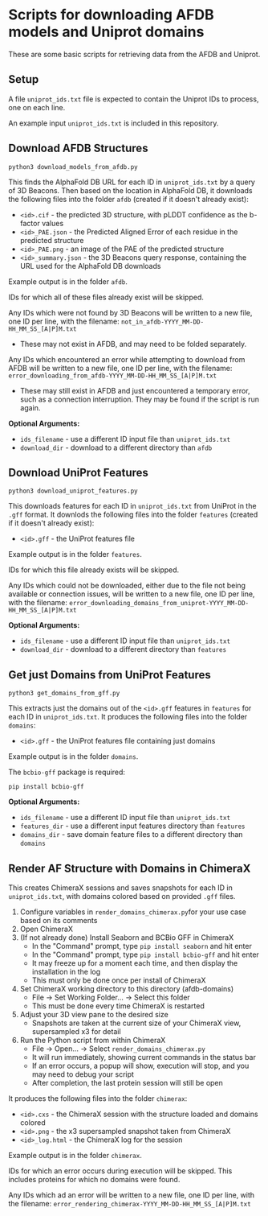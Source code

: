 # Scripts for downloading AFDB models and Uniprot domains

These are some basic scripts for retrieving data from the AFDB and Uniprot.

## Setup

A file `uniprot_ids.txt` file is expected to contain the Uniprot IDs to process, one on each line.

An example input `uniprot_ids.txt` is included in this repository.

## Download AFDB Structures

```shell
python3 download_models_from_afdb.py
```

This finds the AlphaFold DB URL for each ID in `uniprot_ids.txt` by a query of 3D Beacons. Then 
based on the location in AlphaFold DB, it downloads the following files into the folder `afdb` 
(created if it doesn't already exist):

* `<id>.cif` - the predicted 3D structure, with pLDDT confidence as the b-factor values
* `<id>_PAE.json` - the Predicted Aligned Error of each residue in the predicted structure
* `<id>_PAE.png` - an image of the PAE of the predicted structure
* `<id>_summary.json` - the 3D Beacons query response, containing the URL used for the AlphaFold DB 
                        downloads

Example output is in the folder `afdb`.

IDs for which all of these files already exist will be skipped.

Any IDs which were not found by 3D Beacons will be written to a new file, one ID per line, with the 
filename: `not_in_afdb-YYYY_MM-DD-HH_MM_SS_[A|P]M.txt`
* These may not exist in AFDB, and may need to be folded separately.

Any IDs which encountered an error while attempting to download from AFDB will be written to a new 
file, one ID per line, with the filename: `error_downloading_from_afdb-YYYY_MM-DD-HH_MM_SS_[A|P]M.txt`
* These may still exist in AFDB and just encountered a temporary error, such as a connection 
  interruption. They may be found if the script is run again.

**Optional Arguments:**
* `ids_filename` - use a different ID input file than `uniprot_ids.txt`
* `download_dir` - download to a different directory than `afdb`

## Download UniProt Features

```shell
python3 download_uniprot_features.py
```

This downloads features for each ID in `uniprot_ids.txt` from UniProt in the `.gff` 
format. It downlods the following files into the folder `features` (created if it doesn't already 
exist):

* `<id>.gff` - the UniProt features file

Example output is in the folder `features`.

IDs for which this file already exists will be skipped.

Any IDs which could not be downloaded, either due to the file not being available or connection 
issues, will be written to a new file, one ID per line, with the filename: 
`error_downloading_domains_from_uniprot-YYYY_MM-DD-HH_MM_SS_[A|P]M.txt`

**Optional Arguments:**
* `ids_filename` - use a different ID input file than `uniprot_ids.txt`
* `download_dir` - download to a different directory than `features`

## Get just Domains from UniProt Features

```shell
python3 get_domains_from_gff.py
```

This extracts just the domains out of the `<id>.gff` features in `features` for each ID in 
`uniprot_ids.txt`. It produces the following files into the folder `domains`:
* `<id>.gff` - the UniProt features file containing just domains

Example output is in the folder `domains`.

The `bcbio-gff` package is required:

```shell
pip install bcbio-gff
```

**Optional Arguments:**
* `ids_filename` - use a different ID input file than `uniprot_ids.txt`
* `features_dir` - use a different input features directory than `features`
* `domains_dir` - save domain feature files to a different directory than `domains`

## Render AF Structure with Domains in ChimeraX

This creates ChimeraX sessions and saves snapshots for each ID in `uniprot_ids.txt`, with domains
colored based on provided `.gff` files.

1. Configure variables in `render_domains_chimerax.py`for your use case based on its comments
2. Open ChimeraX
3. (If not already done) Install Seaborn and BCBio GFF in ChimeraX
    - In the "Command" prompt, type `pip install seaborn` and hit enter
    - In the "Command" prompt, type `pip install bcbio-gff` and hit enter
    - It may freeze up for a moment each time, and then display the installation in the log
    - This must only be done once per install of ChimeraX
4. Set ChimeraX working directory to this directory (afdb-domains)
    - File -> Set Working Folder... -> Select this folder
    - This must be done every time ChimeraX is restarted
5. Adjust your 3D view pane to the desired size
    - Snapshots are taken at the current size of your ChimeraX view, supersampled x3 for detail
6. Run the Python script from within ChimeraX
    - File -> Open... -> Select `render_domains_chimerax.py`
    - It will run immediately, showing current commands in the status bar
    - If an error occurs, a popup will show, execution will stop, and you may need to debug your
      script
    - After completion, the last protein session will still be open

It produces the following files into the folder `chimerax`:
* `<id>.cxs` - the ChimeraX session with the structure loaded and domains colored
* `<id>.png` - the x3 supersampled snapshot taken from ChimeraX
* `<id>_log.html` - the ChimeraX log for the session

Example output is in the folder `chimerax`.

IDs for which an error occurs during execution will be skipped. This includes proteins for which no 
domains were found.

Any IDs which ad an error will be written to a new file, one ID per line, with the filename:
`error_rendering_chimerax-YYYY_MM-DD-HH_MM_SS_[A|P]M.txt`
